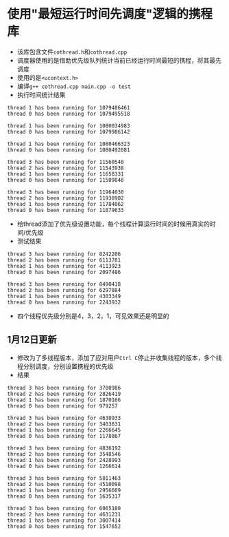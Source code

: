 # 使用"最短运行时间先调度"逻辑的携程库
- 该库包含文件`cothread.h`和`cothread.cpp`
- 调度器使用的是借助优先级队列统计当前已经运行时间最短的携程，将其最先调度
- 使用的是`<ucontext.h>`
- 编译`g++ cothread.cpp main.cpp -o test`
- 执行时间统计结果
```shell
thread 1 has been running for 1079486461
thread 0 has been running for 1079495518

thread 1 has been running for 1080034983
thread 0 has been running for 1079986142

thread 1 has been running for 1080466323
thread 0 has been running for 1080492081
```
```shell
thread 3 has been running for 11560540
thread 2 has been running for 11543938
thread 1 has been running for 11658331
thread 0 has been running for 11509848

thread 3 has been running for 11964030
thread 2 has been running for 11938902
thread 1 has been running for 11784062
thread 0 has been running for 11879633
```
- 给thread添加了优先级设置功能，每个线程计算运行时间的时候用真实的时间/优先级
- 测试结果
```shell
thread 3 has been running for 8242206
thread 2 has been running for 6113781
thread 1 has been running for 4113923
thread 0 has been running for 2097486

thread 3 has been running for 8490418
thread 2 has been running for 6297884
thread 1 has been running for 4303349
thread 0 has been running for 2243932
```
- 四个线程优先级分别是4，3，2，1，可见效果还是明显的
## 1月12日更新
- 修改为了多线程版本，添加了应对用户`Ctrl C`停止并收集线程的版本，多个线程分别调度，分别设置携程的优先级
- 结果
```shell
thread 3 has been running for 3700986
thread 2 has been running for 2826419
thread 1 has been running for 1870166
thread 0 has been running for 979257

thread 3 has been running for 4630933
thread 2 has been running for 3403631
thread 1 has been running for 2266645
thread 0 has been running for 1178867

thread 3 has been running for 4836192
thread 2 has been running for 3548546
thread 1 has been running for 2428993
thread 0 has been running for 1266614

thread 3 has been running for 5811463
thread 2 has been running for 4510098
thread 1 has been running for 2956609
thread 0 has been running for 1635317

thread 3 has been running for 6065180
thread 2 has been running for 4631231
thread 1 has been running for 3007414
thread 0 has been running for 1547652
```